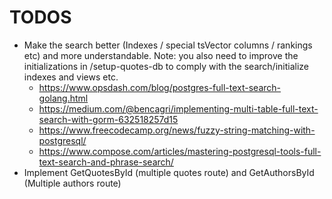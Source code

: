 # TODOS

* Make the search better (Indexes / special tsVector columns / rankings etc) and more understandable. Note: you also need to improve the initializations in /setup-quotes-db to comply with the search/initialize indexes and views etc.
    * https://www.opsdash.com/blog/postgres-full-text-search-golang.html 
    * https://medium.com/@bencagri/implementing-multi-table-full-text-search-with-gorm-632518257d15
    * https://www.freecodecamp.org/news/fuzzy-string-matching-with-postgresql/
    * https://www.compose.com/articles/mastering-postgresql-tools-full-text-search-and-phrase-search/ 
* Implement GetQuotesById (multiple quotes route) and GetAuthorsById (Multiple authors route)
